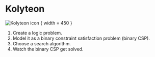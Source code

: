 # Kolyteon

![Kolyteon icon](kolyteon_icon_1080x1080.png) { width = 450 }

1. Create a logic problem.
2. Model it as a binary constraint satisfaction problem (binary CSP).
3. Choose a search algorithm.
4. Watch the binary CSP get solved.
